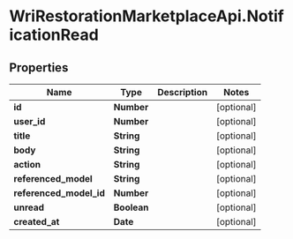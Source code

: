 # WriRestorationMarketplaceApi.NotificationRead

## Properties
Name | Type | Description | Notes
------------ | ------------- | ------------- | -------------
**id** | **Number** |  | [optional] 
**user_id** | **Number** |  | [optional] 
**title** | **String** |  | [optional] 
**body** | **String** |  | [optional] 
**action** | **String** |  | [optional] 
**referenced_model** | **String** |  | [optional] 
**referenced_model_id** | **Number** |  | [optional] 
**unread** | **Boolean** |  | [optional] 
**created_at** | **Date** |  | [optional] 


